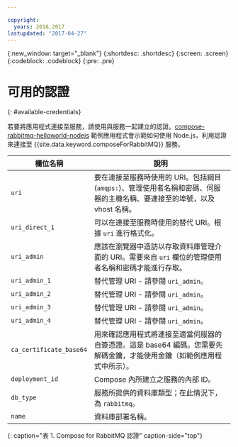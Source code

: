 ```yaml
---

copyright:
  years: 2016,2017
lastupdated: "2017-04-27"
---
```


{:new_window: target="_blank"}
{:shortdesc: .shortdesc}
{:screen: .screen}
{:codeblock: .codeblock}
{:pre: .pre}

# 可用的認證
{: #available-credentials}

若要將應用程式連接至服務，請使用與服務一起建立的認證。[compose-rabbitmq-helloworld-nodejs](https://github.com/IBM-Bluemix/compose-rabbitmq-helloworld-nodejs) 範例應用程式會示範如何使用 Node.js，利用認證來連接至 {{site.data.keyword.composeForRabbitMQ}} 服務。

欄位名稱|說明
----------|-----------
`uri`|要在連接至服務時使用的 URI。包括綱目 (`amqps:`)、管理使用者名稱和密碼、伺服器的主機名稱、要連接至的埠號，以及 vhost 名稱。
`uri_direct_1`|可以在連接至服務時使用的替代 URI。根據 `uri` 進行格式化。
`uri_admin`|應該在瀏覽器中造訪以存取資料庫管理介面的 URI。需要來自 `uri` 欄位的管理使用者名稱和密碼才能進行存取。
`uri_admin_1`|替代管理 URI - 請參閱 `uri_admin`。
`uri_admin_2`|替代管理 URI - 請參閱 `uri_admin`。
`uri_admin_3`|替代管理 URI - 請參閱 `uri_admin`。
`uri_admin_4`|替代管理 URI - 請參閱 `uri_admin`。
`ca_certificate_base64`|用來確認應用程式將連接至適當伺服器的自簽憑證。這是 base64 編碼。您需要先解碼金鑰，才能使用金鑰（如範例應用程式中所示）。
`deployment_id`|Compose 內所建立之服務的內部 ID。
`db_type`|服務所提供的資料庫類型；在此情況下，為 `rabbitmq`。
`name`|資料庫部署名稱。
{: caption="表 1. Compose for RabbitMQ 認證" caption-side="top"}

